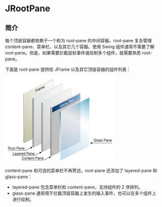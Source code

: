 # JRootPane

## 简介

每个顶层容器都依赖于一个称为 root-pane 的中间容器。root-pane 复杂管理 content-pane、菜单栏，以及其它几个容器。使用 Swing 组件通常不需要了解 root-pane。但是，如果需要拦截鼠标事件或绘制多个组件，就需要熟悉 root-pane。

下面是 root-pane 提供给 JFrame 以及其它顶层容器的组件列表：

<img src="images/ui-rootPane.gif" width="360" />

content-pane 和可选的菜单栏不再赘述。root-pane 还添加了 layered-pane 和 glass-pane：

- layered-pane 包含菜单栏和 content-pane，支持组件的 Z 序排列。
- glass-pane 通常用于拦截顶层容器上发生的输入事件，也可以在多个组件上进行绘制。

